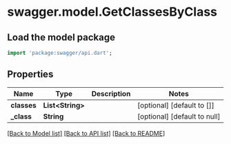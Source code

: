 # swagger.model.GetClassesByClass

## Load the model package
```dart
import 'package:swagger/api.dart';
```

## Properties
Name | Type | Description | Notes
------------ | ------------- | ------------- | -------------
**classes** | **List&lt;String&gt;** |  | [optional] [default to []]
**_class** | **String** |  | [optional] [default to null]

[[Back to Model list]](../README.md#documentation-for-models) [[Back to API list]](../README.md#documentation-for-api-endpoints) [[Back to README]](../README.md)


